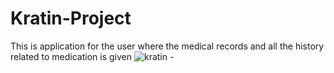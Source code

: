 # Kratin-Project
This is application for the user where the medical records and all the history related to medication is given
![kratin -](https://user-images.githubusercontent.com/105883912/196042604-e0809803-2ca1-47a6-9b50-ba961bb4cfbd.png)
